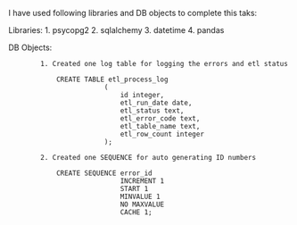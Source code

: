 I have used following libraries and DB objects to complete this taks:

Libraries:
			1. psycopg2
			2. sqlalchemy
			3. datetime
			4. pandas
			

			
DB Objects:

			1. Created one log table for logging the errors and etl status
			
				CREATE TABLE etl_process_log
							(
								id integer,
								etl_run_date date,
								etl_status text,
								etl_error_code text,
								etl_table_name text,
								etl_row_count integer
							);
						
			2. Created one SEQUENCE for auto generating ID numbers
			
				CREATE SEQUENCE error_id
								INCREMENT 1
								START 1
								MINVALUE 1
								NO MAXVALUE
								CACHE 1;

			
